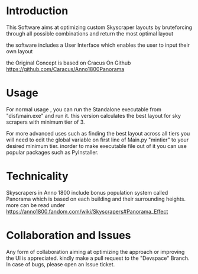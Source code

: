 # Introduction
This Software aims at optimizing custom Skyscraper layouts by bruteforcing through all possible combinations and return the most optimal layout

the software includes a User Interface which enables the user to input their own layout 

the Original Concept is based on Cracus On Github
https://github.com/Caracus/Anno1800Panorama

# Usage
For normal usage , you can run the Standalone executable from "dist\main.exe" and run it. this version calculates the best layout for sky scrapers with minimum tier of 3.

For more advanced uses such as finding the best layout across all tiers you will need to edit the global variable on first line of Main.py "mintier" to your desired minimum tier. inorder to make executable file out of it you can use popular packages such as PyInstaller.

# Technicality

Skyscrapers in Anno 1800 include bonus population system called Panorama which is based on each building and their surrounding heights.
more can be read under https://anno1800.fandom.com/wiki/Skyscrapers#Panorama_Effect

# Collaboration and Issues

Any form of collaboration aiming at optimizing the approach or improving the UI is appreciated. kindly make a pull request to the "Devspace" Branch.
In case of bugs, please open an Issue ticket.

